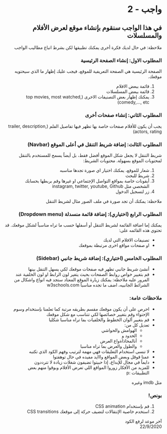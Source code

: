 <div dir="rtl">

# واجب - 2

## في هذا الواجب سنقوم بإنشاء موقع لعرض الأفلام والمسلسلات

ملاحظة: في حال لديك فكرة أخرى يمكنك تطبيقها لكن بشرط اتباع مطاليب الواجب

### المطلوب الاول: إنشاء الصفحة الرئيسية

الصفحة الرئيسية هي الصفحة التعريفية للموقع، فيجب عليك إظهار ما الذي سيحتويه موقعك.

1. قائمة ببعض الافلام
2. قائمة ببعض المسلسلات
3. يمكنك إظهار بعض التصنيفات الاخرى (top movies, most watched, comedy,..., etc)

### المطلوب الثاني: إنشاء صفحات أخرى

يجب أن يكون للأفلام صفحات خاصة بها تظهر فيها تفاصيل الفلم (trailer, description, actors, rating)

### المطلوب الثالث: إضافة شريط التنقل في أعلى الموقع (Navbar)

شريط التنقل لا يجعل شكل الموقع أفضل فقط، بل أيضاً يسمح للمستخدم بالتنقل لمحتويات الموقع بسهولة. محتويات الشريط:

1.  شعار للموقع، يمكنك اختيار اي صورة تجدها مناسبه
2.  شريط للبحث
3.  أيقونات خاصة بمواقع التواصل الإجتماعي او غيرها وقم بربطها بحسابك الشخصي مثل instagram, twitter, youtube, Github
4.  زر لتسجيل الدخول

ملاحظة: يمكنك أن تجد صورة في ملف الصور مثال لشريط التنقل

### المطلوب الرابع (اختياري): إضافة قائمة منسدلة (Dropdown menu)

يمكنك إما اضافة القائمة لشريط التنقل أو أسفلها حسب ما تراه مناسباً لشكل موقعك. قد تحتوي هذه القائمه على:

- تصنيفات الافلام التي لديك
- او صفحات مواقع اخرى مرتبطة بموقعك

### المطلوب الخامس (اختياري): إضافة شريط جانبي (Sidebar)

- أنشئ شريط جانبي تظهر فيه صفحات موقعك لكي يسهل التنقل بينها
- قم بتغيير خواص روابط الصفحات بحيث يتغير لون الرابط او لون الخلفية عند المرور عليه
  ملاحظة: يمكنك زيارة الموقع المعتاد ستجد فيه انواع واشكال من الشرائط الجانبيه، اضف ما تجده مناسباً
  w3schools.com

### ملاحظات عامة:

- احرص على أن يكون موقعك مقسم بطريقه مرتبة كما تعلمنا بإستخدام وسوم الإحتواء وقم بتغيير خصائصها لكي تتناسب مع شكل موقعك
- قم بتغيير ألوان الخطوط والخلفيات بما تراه مناسبا شكليا
- تعديل كل من:
  - الهوامش والحواشي
  - الحدود و
  - أنالمحاذاةواع العرض
  - والطول والعرض بما تراه مناسبا
- لا تنسى استخدام التعليقات فهي مهمة لترتيب وفهم الكود الذي تكتبه
- عمنا قوقل وبعض المواقع وااايد مفيده في حال توهقتوا
- دايماً في مجال للإبداع، إذا حبيتوا تضيفون شغلات زيادة لا تترددون
- للمزيد من الأفكار زوروا المواقع اللي تعرض الأفلام وبوقوا منهم بعض التطبيقات :p

مثل imdb وغيره

### بونص!

1. قم بإستخدام CSS animation
2. استخدم خاصية الإنتقالات لتضيف حركة إلى موقعك CSS transitions

آخر موعد لرفع الكود\
22/9/2020

</div>
